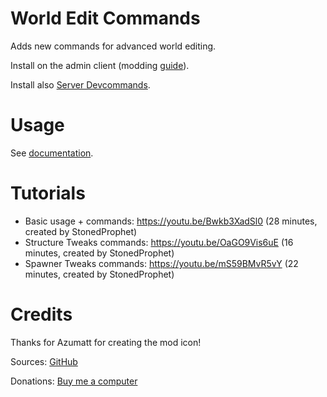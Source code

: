 # World Edit Commands

Adds new commands for advanced world editing.

Install on the admin client (modding [guide](https://youtu.be/L9ljm2eKLrk)).

Install also [Server Devcommands](https://valheim.thunderstore.io/package/JereKuusela/Server_devcommands/).

# Usage

See [documentation](https://github.com/JereKuusela/valheim-world_edit_commands/blob/main/README.md).

# Tutorials

- Basic usage + commands: https://youtu.be/Bwkb3XadSl0 (28 minutes, created by StonedProphet)
- Structure Tweaks commands: https://youtu.be/OaGO9Vis6uE (16 minutes, created by StonedProphet)
- Spawner Tweaks commands: https://youtu.be/mS59BMvR5vY (22 minutes, created by StonedProphet)

# Credits

Thanks for Azumatt for creating the mod icon!

Sources: [GitHub](https://github.com/JereKuusela/valheim-world_edit_commands)

Donations: [Buy me a computer](https://www.buymeacoffee.com/jerekuusela)
